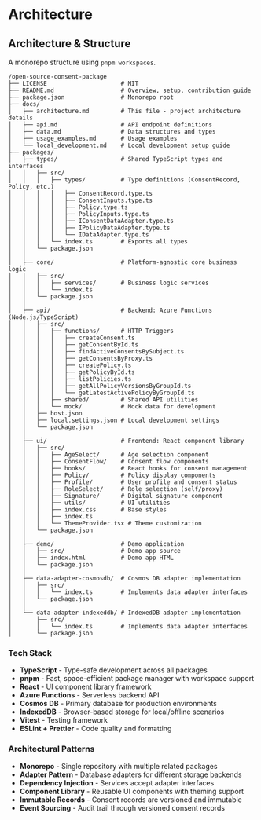 # Architecture

## Architecture & Structure

A monorepo structure using `pnpm workspaces`.

```
/open-source-consent-package           
├── LICENSE                     # MIT
├── README.md                   # Overview, setup, contribution guide
├── package.json                # Monorepo root
├── docs/                       
│   ├── architecture.md         # This file - project architecture details
│   ├── api.md                  # API endpoint definitions
│   ├── data.md                 # Data structures and types
│   ├── usage_examples.md       # Usage examples
│   └── local_development.md    # Local development setup guide
├── packages/                   
│   ├── types/                  # Shared TypeScript types and interfaces
│   │   ├── src/
│   │   │   ├── types/          # Type definitions (ConsentRecord, Policy, etc.)
│   │   │   │   ├── ConsentRecord.type.ts
│   │   │   │   ├── ConsentInputs.type.ts
│   │   │   │   ├── Policy.type.ts
│   │   │   │   ├── PolicyInputs.type.ts
│   │   │   │   ├── IConsentDataAdapter.type.ts
│   │   │   │   ├── IPolicyDataAdapter.type.ts
│   │   │   │   └── IDataAdapter.type.ts
│   │   │   └── index.ts        # Exports all types
│   │   └── package.json
│   │
│   ├── core/                   # Platform-agnostic core business logic
│   │   ├── src/
│   │   │   ├── services/       # Business logic services
│   │   │   └── index.ts
│   │   └── package.json
│   │
│   ├── api/                    # Backend: Azure Functions (Node.js/TypeScript)
│   │   ├── src/
│   │   │   ├── functions/      # HTTP Triggers
│   │   │   │   ├── createConsent.ts
│   │   │   │   ├── getConsentById.ts
│   │   │   │   ├── findActiveConsentsBySubject.ts
│   │   │   │   ├── getConsentsByProxy.ts
│   │   │   │   ├── createPolicy.ts
│   │   │   │   ├── getPolicyById.ts
│   │   │   │   ├── listPolicies.ts
│   │   │   │   ├── getAllPolicyVersionsByGroupId.ts
│   │   │   │   └── getLatestActivePolicyByGroupId.ts
│   │   │   ├── shared/         # Shared API utilities
│   │   │   └── mock/           # Mock data for development
│   │   ├── host.json           
│   │   ├── local.settings.json # Local development settings
│   │   └── package.json
│   │
│   ├── ui/                     # Frontend: React component library
│   │   ├── src/
│   │   │   ├── AgeSelect/      # Age selection component
│   │   │   ├── ConsentFlow/    # Consent flow components
│   │   │   ├── hooks/          # React hooks for consent management
│   │   │   ├── Policy/         # Policy display components
│   │   │   ├── Profile/        # User profile and consent status
│   │   │   ├── RoleSelect/     # Role selection (self/proxy)
│   │   │   ├── Signature/      # Digital signature component
│   │   │   ├── utils/          # UI utilities
│   │   │   ├── index.css       # Base styles
│   │   │   ├── index.ts        
│   │   │   └── ThemeProvider.tsx # Theme customization
│   │   └── package.json
│   │
│   ├── demo/                   # Demo application
│   │   ├── src/                # Demo app source
│   │   ├── index.html          # Demo app HTML
│   │   └── package.json
│   │
│   ├── data-adapter-cosmosdb/  # Cosmos DB adapter implementation
│   │   ├── src/
│   │   │   └── index.ts        # Implements data adapter interfaces
│   │   └── package.json
│   │
│   └── data-adapter-indexeddb/ # IndexedDB adapter implementation
│       ├── src/
│       │   └── index.ts        # Implements data adapter interfaces
│       └── package.json
```

### Tech Stack

- **TypeScript** - Type-safe development across all packages
- **pnpm** - Fast, space-efficient package manager with workspace support
- **React** - UI component library framework
- **Azure Functions** - Serverless backend API
- **Cosmos DB** - Primary database for production environments
- **IndexedDB** - Browser-based storage for local/offline scenarios
- **Vitest** - Testing framework
- **ESLint + Prettier** - Code quality and formatting

### Architectural Patterns

- **Monorepo** - Single repository with multiple related packages
- **Adapter Pattern** - Database adapters for different storage backends
- **Dependency Injection** - Services accept adapter interfaces
- **Component Library** - Reusable UI components with theming support
- **Immutable Records** - Consent records are versioned and immutable
- **Event Sourcing** - Audit trail through versioned consent records
